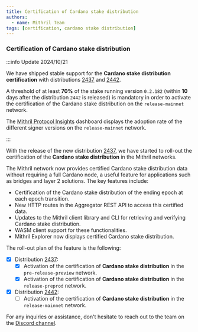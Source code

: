 ```yaml
---
title: Certification of Cardano stake distribution
authors:
  - name: Mithril Team
tags: [certification, cardano stake distribution]
---
```


### Certification of Cardano stake distribution

:::info Update 2024/10/21

We have shipped stable support for the **Cardano stake distribution certification** with distributions [2437](https://github.com/input-output-hk/mithril/releases/tag/2437.1) and [2442](https://github.com/input-output-hk/mithril/releases/tag/2442.0).

A threshold of at least **70%** of the stake running version `0.2.182` (within **10** days after the distribution `2442` is released) is mandatory in order to activate the certification of the Cardano stake distribution on the `release-mainnet` network.

The [Mithril Protocol Insights](https://lookerstudio.google.com/s/mbL23-8gibI) dashboard displays the adoption rate of the different signer versions on the `release-mainnet` network.

:::

With the release of the new distribution [2437](https://github.com/input-output-hk/mithril/releases/tag/2437.1), we have started to roll-out the certification of the **Cardano stake distribution** in the Mithril networks.

The Mithril network now provides certified Cardano stake distribution data without requiring a full Cardano node, a useful feature for applications such as bridges and layer 2 solutions. The key features include:

- Certification of the Cardano stake distribution of the ending epoch at each epoch transition.
- New HTTP routes in the Aggregator REST API to access this certified data.
- Updates to the Mithril client library and CLI for retrieving and verifying Cardano stake distribution.
- WASM client support for these functionalities.
- Mithril Explorer now displays certified Cardano stake distribution.

The roll-out plan of the feature is the following:

- [x] Distribution [2437](https://github.com/input-output-hk/mithril/releases/tag/2437.1):
  - [x] Activation of the certification of **Cardano stake distribution** in the `pre-release-preview` network.
  - [x] Activation of the certification of **Cardano stake distribution** in the `release-preprod` network.
- [x] Distribution [2442](https://github.com/input-output-hk/mithril/releases/tag/2442.0):
  - [ ] Activation of the certification of **Cardano stake distribution** in the `release-mainnet` network.

For any inquiries or assistance, don't hesitate to reach out to the team on the [Discord channel](https://discord.gg/5kaErDKDRq).
